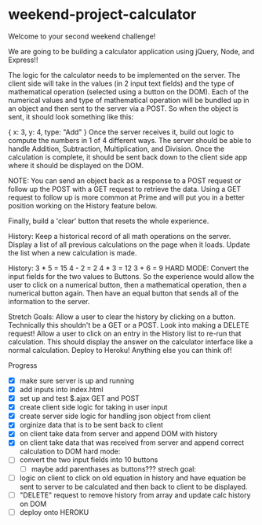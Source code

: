 # weekend-project-calculator

Welcome to your second weekend challenge!

We are going to be building a calculator application using jQuery, Node, and Express!!

The logic for the calculator needs to be implemented on the server. The client side will take in the values (in 2 input text fields) and the type of mathematical operation (selected using a button on the DOM). Each of the numerical values and type of mathematical operation will be bundled up in an object and then sent to the server via a POST. So when the object is sent, it should look something like this:

{
   x: 3,
   y: 4,
   type: "Add"
}
Once the server receives it, build out logic to compute the numbers in 1 of 4 different ways. The server should be able to handle Addition, Subtraction, Multiplication, and Division. Once the calculation is complete, it should be sent back down to the client side app where it should be displayed on the DOM.

NOTE: You can send an object back as a response to a POST request or follow up the POST with a GET request to retrieve the data. Using a GET request to follow up is more common at Prime and will put you in a better position working on the History feature below.

Finally, build a 'clear' button that resets the whole experience.

History:
Keep a historical record of all math operations on the server. Display a list of all previous calculations on the page when it loads. Update the list when a new calculation is made.

History:
3 * 5 = 15
4 - 2 = 2
4 * 3 = 12
3 + 6 = 9
HARD MODE:
Convert the input fields for the two values to Buttons. So the experience would allow the user to click on a numerical button, then a mathematical operation, then a numerical button again. Then have an equal button that sends all of the information to the server.

Stretch Goals:
Allow a user to clear the history by clicking on a button. Technically this shouldn't be a GET or a POST. Look into making a DELETE request!
Allow a user to click on an entry in the History list to re-run that calculation. This should display the answer on the calculator interface like a normal calculation.
Deploy to Heroku!
Anything else you can think of!



Progress

- [x] make sure server is up and running
- [x] add inputs into index.html
- [x] set up and test $.ajax GET and POST
- [x] create client side logic for taking in user input
- [x] create server side logic for handling json object from client
- [x] orginize data that is to be sent back to client
- [x] on client take data from server and append DOM with history
- [x] on client take data that was received from server and append correct calculation to DOM
hard mode:
- [ ] convert the two input fields into 10 buttons
    - [ ] maybe add parenthases as buttons???
strech goal:
- [ ] logic on client to click on old equation in history and have equation be 
sent to server to be calculated and then back to client to be displayed.
- [ ] "DELETE" request to remove history from array and update calc history on DOM
- [ ] deploy onto HEROKU
